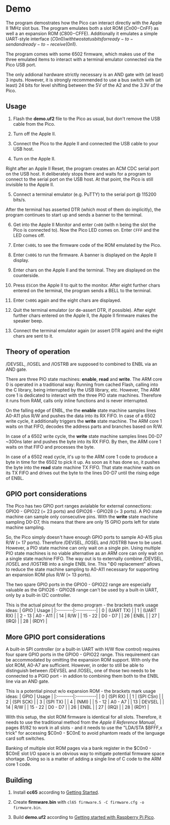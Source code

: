 # Demo

The program demostrates how the Pico can interact directly with the Apple II 1MHz slot bus. The program emulates both a slot ROM ($Cn00-$CnFF) as well a an expansion
ROM ($C800-$CFFE). Additionally it emulates a simple UART-style interface ($C0n0) with two status bits for ready-to-send and ready-to-receive ($0n1).

The program comes with some 6502 firmware, which makes use of the three emulated items to interact with a terminal emulator connected via the Pico USB port.

The only addional hardware strictly necessary is an AND gate with (at least) 3 inputs. However, it is strongly recommended to use a bus switch with (at least) 24 bits
for level shifting between the 5V of the A2 and the 3.3V of the Pico.

## Usage

1. Flash the __demo.uf2__ file to the Pico as usual, but don't remove the USB cable from the Pico.

2. Turn off the Apple II.

3. Connect the Pico to the Apple II and connected the USB cable to your USB host.

4. Turn on the Apple II.

Right after an Apple II Reset, the program creates an ACM CDC serial port on the USB host. It deliberately stops there and waits for a program to connect to the
serial port on the USB host. At that point, the Pico is still invisible to the Apple II.

5. Connect a terminal emulator (e.g. PuTTY) to the serial port @ 115200 bits/s.
 
After the terminal has asserted DTR (which most of them do implicitly), the program continues to start up and sends a banner to the terminal.

6. Get into the Apple II Monitor and enter `Cn00` (with n being the slot the Pico is connected to). Now the Pico LED comes on. Enter `CFFF` and the LED comes off.

7. Enter `Cn00L` to see the firmware code of the ROM emulated by the Pico.

8. Enter `Cn00G` to run the firmware. A banner is displayed on the Apple II display.
 
9. Enter chars on the Apple II and the terminal. They are displayed on the counterside.

10. Press `ESC`on the Apple II to quit to the monitor. After eight further chars entered on the terminal, the program sends a BELL to the terminal.

11. Enter `Cn00G` again and the eight chars are displayed.

12. Quit the terminal emulator (or de-assert DTR, if possible). After eight further chars entered on the Apple II, the Apple II firmware makes the speaker beep.

13. Connect the terminal emulator again (or assert DTR again) and the eight chars are sent to it.

## Theory of operation

/DEVSEL, /IOSEL and /IOSTRB are supposed to combined to ENBL via an AND gate.

There are three PIO state machines: __enable__, __read__ and __write__. The ARM core 0 is operated in a traditional way: Running from cached Flash, calling into the
C library, being interrupted by the USB library, etc. However, The ARM core 1 is dedicated to interact with the three PIO state machines. Therefore it runs from RAM,
calls only inline functions and is never interrupted.

On the falling edge of ENBL, the the __enable__ state machine samples lines A0-A11 plus R/W and pushes the data into its RX FIFO. In case of a 6502 write cycle, it
additionally triggers the __write__ state machine. The ARM core 1 waits on that FIFO, decodes the address parts and branches based on R/W.

In case of a 6502 write cycle, the __write__ state machine samples lines D0-D7 ~300ns later and pushes the byte into its RX FIFO. By then, the ARM core 1 waits on
that FIFO and processes the byte.

In case of a 6502 read cycle, it's up to the ARM core 1 code to produce a byte in time for the 6502 to pick it up. As soon as it has done so, it pushes the byte
into the __read__ state machine TX FIFO. That state machine waits on its TX FIFO and drives out the byte to the lines D0-D7 until the rising edge of ENBL.

## GPIO port considerations

The Pico has two GPIO port ranges avialable for external connections: GPIO0 - GPIO22 (= 23 ports) and GPIO26 - GPIO28 (= 3 ports). A PIO state machine can sample only
consecutive pins. With the __write__ state machine sampling D0-D7, this means that there are only 15 GPIO ports left for state machine sampling.

So, the Pico simply doesn't have enough GPIO ports to sample A0-A15 plus R/W (= 17 ports). Therefore /DEVSEL, /IOSEL and /IOSTRB have to be used. However, a PIO state
machine can only wait on a single pin. Using multiple PIO state machines is no viable alternative as an ARM core can only wait on a single state machine FIFO. The way
out is to externally combine /DEVSEL, /IOSEL and /IOSTRB into a single ENBL line. This "&Phi;0 replacement" allows to reduce the state machine sampling to A0-A11
necessary for supporting an expansion ROM plus R/W (= 13 ports).

The two spare GPIO ports in the GPIO0 - GPIO22 range are especially valuable as the GPIO26 - GPIO28 range can't be used by a built-in UART, only by a built-in I2C
controller.

This is the actual pinout for the demo program - the brackets mark usage ideas:
| GPIO    | Usage     |
|:--------|:----------|
| 0       | (UART TX) |
| 1       | (UART RX) |
| 2 - 13  | A0 - A11  |
| 14      | R/W       |
| 15 - 22 | D0 - D7   |
| 26      | ENBL      |
| 27      | (IRQ)     |
| 28      | (RDY)     |

## More GPIO port considerations

A built-in SPI controller (or a built-in UART with H/W flow control) requires four spare GPIO ports in the GPIO0 - GPIO22 range. This requirement can be accommodated
by omitting the expansion ROM support. With only the slot ROM, A0-A7 are sufficient. However, in order to still be able to distinguish between /DEVSEL and /IOSEL,
one of those two needs to be connected to a PGIO port - in addion to combining them both to the ENBL line via an AND gate.

This is a potential pinout w/o expansion ROM - the brackets mark usage ideas:
| GPIO    | Usage     |
|:--------|:----------|
| 0       | (SPI RX)  |
| 1       | (SPI CSn) |
| 2       | (SPI SCK) |
| 3       | (SPI TX)  |
| 4       | (NMI)     |
| 5 - 12  | A0 - A7   |
| 13      | DEVSEL    |
| 14      | R/W       |
| 15 - 22 | D0 - D7   |
| 26      | ENBL      |
| 27      | (IRQ)     |
| 28      | (RDY)     |

With this setup, the slot ROM firmware is identical for all slots. Therefore, it needs to use the traditional method from the _Apple II Reference Manual_, pages
81/82 to work in all slots - and it needs to use the "LDA/STA $BFFF,x trick" for accessing $C0n0 - $C0nE to avoid phantom reads of the language card soft switches.

Banking of multiple slot ROM pages via a bank register in the $C0n0 - $C0nE slot I/O space is an obvious way to mitigate potential firmware space shortage. Doing so
is a matter of adding a single line of C code to the ARM core 1 code.

## Building

1. Install __cc65__ according to [Getting Started](https://cc65.github.io/getting-started.html).

2. Create __firmware.bin__ with `cl65 firmware.S -C firmware.cfg -o firmware.bin`.

3. Build __demo.uf2__ according to [Getting started with Raspberry Pi Pico](https://datasheets.raspberrypi.com/pico/getting-started-with-pico.pdf).
